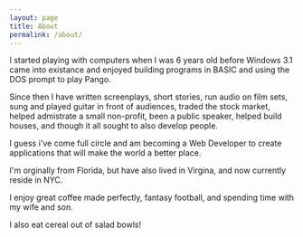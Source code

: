 ```yaml
---
layout: page
title: About
permalink: /about/
---
```


I started playing with computers when I was 6 years old before Windows 3.1 came into existance and enjoyed building programs in BASIC and using the DOS prompt to play Pango.

Since then I have written screenplays, short stories, run audio on film sets, sung and played guitar in front of audiences, traded the stock market, helped admistrate a small non-profit, been a public speaker, helped build houses, and though it all sought to also develop people.

I guess i've come full circle and am becoming a Web Developer to create applications that will make the world a better place.

I'm orginally from Florida, but have also lived in Virgina, and now currently reside in NYC.

I enjoy great coffee made perfectly, fantasy football, and spending time with my wife and son.

I also eat cereal out of salad bowls!
